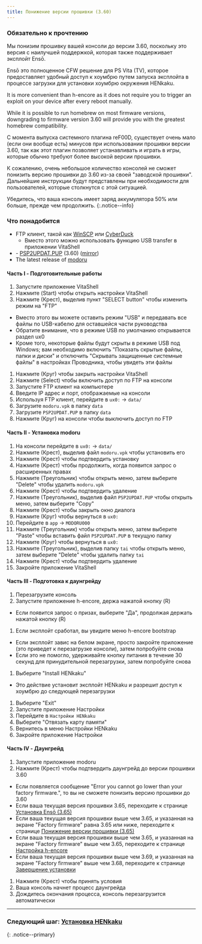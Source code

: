 ```yaml
---
title: Понижение версии прошивки (3.60)
---
```


### Обязательно к прочтению

Мы понизим прошивку вашей консоли до версии 3.60, поскольку это версия с наилучшей поддержкой, которая также поддерживает эксплойт Ensō.

Ensō это полноценное CFW решение для PS Vita (TV), которое предоставляет удобный доступ к хоумбрю путем запуска эксплойта в процессе загрузки для установки хоумбрю окружения HENkaku.

It is more convenient than h-encore as it does not require you to trigger an exploit on your device after every reboot manually.

While it is possible to run homebrew on most firmware versions, downgrading to firmware version 3.60 will provide you with the greatest homebrew compatibility.

С момента выпуска системного плагина reF00D, существует очень мало (если они вообще есть) минусов при использовании прошивки версии 3.60, так как этот плагин позволяет устанавливать и играть в игры, которые обычно требуют более высокой версии прошивки.

К сожалению, очень небольшое количество консолей не сможет понизить версию прошивки до 3.60 из-за своей "заводской прошивки". Дальнейшие инструкции будут представлены при необходимости для пользователей, которые столкнутся с этой ситуацией.

Убедитесь, что ваша консоль имеет заряд аккумулятора 50% или больше, прежде чем продолжить.
{:.notice--info}

### Что понадобится

* FTP клиент, такой как [WinSCP](https://winscp.net/) или [CyberDuck](https://cyberduck.io/)
  + Вместо этого можно использовать функцию USB transfer в приложении VitaShell
* <i class="fa fa-magnet" aria-hidden="true" title="Это magnet-ссылка. Воспользуйтесь торрент-клиентом, чтобы скачать этот файл."></i> - [PSP2UPDAT.PUP](magnet:?xt=urn:btih:19720f56ab6a299292f009aebae67a9a50eb6e8a&dn=PSP2UPDAT.PUP&tr=udp%3A%2F%2Ftracker.leechers-paradise.org%3A6969%2Fannounce&tr=udp%3A%2F%2Ftracker.internetwarriors.net%3A1337%2Fannounce&tr=udp%3A%2F%2Ftracker.opentrackr.org%3A1337%2Fannounce&tr=udp%3A%2F%2F9.rarbg.to%3A2710%2Fannounce&tr=udp%3A%2F%2Ftracker.coppersurfer.tk%3A6969%2Fannounce&tr=udp%3A%2F%2Fexodus.desync.com%3A6969%2Fannounce&tr=udp%3A%2F%2Fexplodie.org%3A6969%2Fannounce&tr=http%3A%2F%2Ftracker3.itzmx.com%3A6961%2Fannounce&tr=udp%3A%2F%2Ftracker1.itzmx.com%3A8080%2Fannounce&tr=udp%3A%2F%2Ftracker.tiny-vps.com%3A6969%2Fannounce&tr=udp%3A%2F%2Fthetracker.org%3A80%2Fannounce&tr=udp%3A%2F%2Fopen.demonii.si%3A1337%2Fannounce&tr=udp%3A%2F%2Fdenis.stalker.upeer.me%3A6969%2Fannounce&tr=udp%3A%2F%2Fbt.xxx-tracker.com%3A2710%2Fannounce&tr=http%3A%2F%2Ftracker4.itzmx.com%3A2710%2Fannounce&tr=udp%3A%2F%2Ftracker2.itzmx.com%3A6961%2Fannounce&tr=udp%3A%2F%2Ftracker.torrent.eu.org%3A451%2Fannounce&tr=udp%3A%2F%2Ftracker.port443.xyz%3A6969%2Fannounce&tr=udp%3A%2F%2Ftracker.cyberia.is%3A6969%2Fannounce&tr=udp%3A%2F%2Fopen.stealth.si%3A80%2Fannounce) (3.60) ([mirror](https://web.archive.org/web/20160902205052id_/http://dus01.psp2.update.playstation.net/update/psp2/image/2016_0323/rel_cd80b3da55771c99557db552542dff2b/PSP2UPDAT.PUP))
* The latest release of [modoru](https://github.com/SKGleba/modoru/releases/latest/)

#### Часть I - Подготовительные работы

1. Запустите приложение VitaShell
1. Нажмите (Start) чтобы открыть настройки VitaShell
1. Нажмите (Крест), выделив пункт "SELECT button" чтобы изменить режим на "FTP"
  + Вместо этого вы можете оставить режим "USB" и передавать все файлы по USB-кабелю для оставшейся части руководства
  + Обратите внимание, что в режиме USB по умолчанию открывается раздел ux0
  + Кроме того, некоторые файлы будут скрыты в режиме USB под Windows; вам необходимо включить "Показать скрытые файлы, папки и диски" и отключить "Скрывать защищенные системные файлы" в настройках Проводника, чтобы увидеть эти файлы
1. Нажмите (Круг) чтобы закрыть настройки VitaShell
1. Нажмите (Select) чтобы включить доступ по FTP на консоли
1. Запустите FTP клиент на компьютере
1. Введите IP адрес и порт, отображаемые на консоли
1. Используя FTP клиент, перейдите в `ux0:` -> `data/`
1. Загрузите `modoru.vpk` в папку `data`
1. Загрузите `PSP2UPDAT.PUP` в папку `data`
1. Нажмите (Круг) на консоли чтобы выключить доступ по FTP

#### Часть II - Установка modoru

1. На консоли перейдите в `ux0:` -> `data/`
1. Нажмите (Крест), выделив файл `modoru.vpk` чтобы установить его
1. Нажмите (Крест) чтобы подтвердить установку
1. Нажмите (Крест) чтобы продолжить, когда появится запрос о расширенных правах
1. Нажмите (Треугольник) чтобы открыть меню, затем выберите "Delete" чтобы удалить `modoru.vpk`
1. Нажмите (Крест) чтобы подтвердить удаление
1. Нажмите (Треугольник), выделив файл `PSP2UPDAT.PUP` чтобы открыть меню, затем выберите "Copy"
1. Нажмите (Крест) чтобы закрыть окно диалога
1. Нажмите (Круг) чтобы вернуться в `ux0:`
1. Перейдите в `app` -> `MODORU000`
1. Нажмите (Треугольник) чтобы открыть меню, затем выберите "Paste" чтобы вставить файл `PSP2UPDAT.PUP` в текущую папку
1. Нажмите (Круг) чтобы вернуться в `ux0:`
1. Нажмите (Треугольник), выделив папку `tai` чтобы открыть меню, затем выберите "Delete" чтобы удалить папку `tai`
1. Нажмите (Крест) чтобы подтвердить удаление
1. Закройте приложение VitaShell

#### Часть III - Подготовка к даунгрейду

1. Перезагрузите консоль
1. Запустите приложение h-encore, держа нажатой кнопку (R)
  + Если появится запрос о призах, выберите "Да", продолжая держать нажатой кнопку (R)
1. Если эксплойт сработал, вы увидите меню h-encore bootstrap
  + Если эксплойт завис на белом экране, просто закройте приложение (это приведет к перезагрузке консоли), затем попробуйте снова
  + Если это не помогло, удерживайте кнопку питания в течение 30 секунд для принудительной перезагрузки, затем попробуйте снова
1. Выберите "Install HENkaku"
  + Это действие установит эксплойт HENkaku и разрешит доступ к хоумбрю до следующей перезагрузки
1. Выберите "Exit"
1. Запустите приложение Настройки
1. Перейдите в `Настройки HENkaku`
1. Выберите "Отвязать карту памяти"
1. Вернитесь в меню Настройки HENkaku
1. Закройте приложение Настройки

#### Часть IV - Даунгрейд

1. Запустите приложение modoru
1. Нажмите (Крест) чтобы подтвердить даунгрейд до версии прошивки 3.60
  + Если появляется сообщение "Error you cannot go lower than your factory firmware.", то вы не сможете понизить версию прошивки до 3.60
  + Если ваша текущая версия прошивки 3.65, переходите к странице [Установка Ensō (3.65)](installing-enso-(3.65))
  + Если ваша текущая версия прошивки выше чем 3.65, и указанная на экране "Factory firmware" равна 3.65 или ниже, переходите к странице [Понижение версии прошивки (3.65)](downgrading-firmware-(3.65))
  + Если ваша текущая версия прошивки выше чем 3.65, и указанная на экране "Factory firmware" выше чем 3.65, переходите к странице [Настройка h-encore](configuring-h-encore)
  + Если ваша текущая версия прошивки выше чем 3.69, и указанная на экране "Factory firmware" выше чем 3.68, переходите к странице [Завершение установки](finalizing-setup)
1. Нажмите (Крест) чтобы принять условия
1. Ваша консоль начнет процесс даунгрейда
1. Дождитесь окончания процесса, консоль перезагрузится автоматически

___

### Следующий шаг: [Установка HENkaku](installing-henkaku)
{: .notice--primary}
